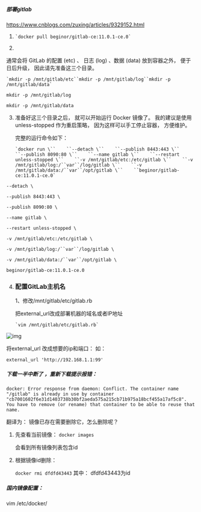 ##### 部署gitlab

https://www.cnblogs.com/zuxing/articles/9329152.html

1. ```
   `docker pull beginor/gitlab-ce:11.0.1-ce.0`
   ```

2. 

通常会将 GitLab 的配置 (etc) 、 日志 (log) 、数据 (data) 放到容器之外， 便于日后升级， 因此请先准备这三个目录。

```
`mkdir -p /mnt/gitlab/etc``mkdir -p /mnt/gitlab/log``mkdir -p /mnt/gitlab/data`
```

`mkdir -p /mnt/gitlab/log`

`mkdir -p /mnt/gitlab/data`

3. 准备好这三个目录之后， 就可以开始运行 Docker 镜像了。 我的建议是使用unless-stopped 作为重启策略， 
   因为这样可以手工停止容器， 方便维护。

   完整的运行命令如下：

   ```
   `docker run \``    ``--detach \``    ``--publish 8443:443 \``    ``--publish 8090:80 \``    ``--name gitlab \``    ``--restart unless-stopped \``    ``-v /mnt/gitlab/etc:/etc/gitlab \``    ``-v /mnt/gitlab/log:/``var``/log/gitlab \``    ``-v /mnt/gitlab/data:/``var``/opt/gitlab \``    ``beginor/gitlab-ce:11.0.1-ce.0`
   ```

`--detach \`

`--publish 8443:443 \`

`--publish 8090:80 \`

`--name gitlab \`

`--restart unless-stopped \`

`-v /mnt/gitlab/etc:/etc/gitlab \`

`-v /mnt/gitlab/log:/``var``/log/gitlab \`

`-v /mnt/gitlab/data:/``var``/opt/gitlab \`

`beginor/gitlab-ce:11.0.1-ce.0`



4. ### 配置GitLab主机名

   1、修改/mnt/gitlab/etc/gitlab.rb

    把external_url改成部署机器的域名或者IP地址

   ```
   `vim /mnt/gitlab/etc/gitlab.rb`
   ```

![img](https://images2018.cnblogs.com/blog/1259802/201807/1259802-20180718144421797-1885319298.jpg)

将external_url 改成想要的ip和端口： 如： 

`external_url 'http://192.168.1.1:99'`





##### 下载一半中断了 ，重新下载提示报错： 

`docker: Error response from daemon: Conflict. The container name "/gitlab" is already in use by container "cb7001602f6e31d1403738b30bf2aeda575a215cb71b975a18bcf455a17af5c8". You have to remove (or rename) that container to be able to reuse that name.`

翻译为： 镜像已存在需要删除它，怎么删除呢？

1. 先查看当前镜像： `docker images`

   会看到所有镜像列表包含id

2. 根据镜像id删除： 

   `docker rmi dfdfd43443` 其中： dfdfd43443为id



##### 国内镜像配置： 

vim /etc/docker/